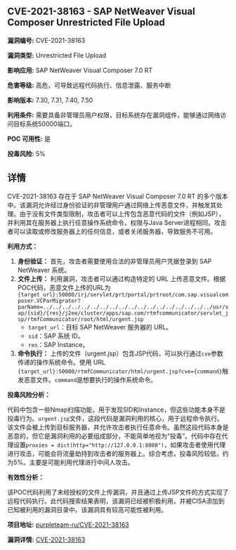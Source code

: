 ## CVE-2021-38163 - SAP NetWeaver Visual Composer Unrestricted File Upload

**漏洞编号:** CVE-2021-38163

**漏洞类型:** Unrestricted File Upload

**影响应用:** SAP NetWeaver Visual Composer 7.0 RT

**危害等级:** 高危，可导致远程代码执行、信息泄露、服务中断

**影响版本:** 7.30, 7.31, 7.40, 7.50

**利用条件:** 需要具备非管理员用户权限，目标系统存在漏洞组件，能够通过网络访问目标系统50000端口。

**POC 可用性:** 是

**投毒风险:** 5%

## 详情

CVE-2021-38163 存在于 SAP NetWeaver Visual Composer 7.0 RT 的多个版本中。该漏洞允许经过身份验证的非管理用户通过网络上传恶意文件，并触发其处理。由于没有文件类型限制，攻击者可以上传包含恶意代码的文件（例如JSP），并利用其在服务器上执行任意操作系统命令，权限与Java Server进程相同。攻击者可以读取或修改服务器上的任何信息，或者关闭服务器，导致服务不可用。

**利用方式：**

1.  **身份验证：** 首先，攻击者需要使用合法的非管理员用户凭据登录到 SAP NetWeaver 系统。
2.  **文件上传：**  利用漏洞，攻击者可以通过构造特定的 URL 上传恶意文件。根据POC代码，恶意文件上传的URL为`{target_url}:50000/irj/servlet/prt/portal/prtroot/com.sap.visualcomposer.VCParMigrator?parName=../../../../../../../../../../../../../../../../../../usr/sap/{sid}/{res}/j2ee/cluster/apps/sap.com/rtmfcommunicator/servlet_jsp/rtmfCommunicator/root/html/urgent.jsp`
    *   `target_url`：目标 SAP NetWeaver 服务器的 URL。
    *   `sid`：SAP 系统 ID。
    *   `res`：SAP Instance。
3.  **命令执行：** 上传的文件（urgent.jsp）包含JSP代码，可以执行通过`cve`参数传递的操作系统命令。使用 URL `{target_url}:50000/rtmfCommunicator/html/urgent.jsp?cve={command}`触发恶意文件。`command`是想要执行的操作系统命令。

**投毒风险分析：**

代码中包含一些Nmap扫描功能，用于发现SID和Instance，但这些功能本身不是投毒行为。`urgent.jsp`文件，这段代码是漏洞利用的核心，用于远程命令执行。该文件会被上传到目标服务器，并允许攻击者执行任意命令。虽然这段代码本身是恶意的，但它是漏洞利用的必要组成部分，不能简单地视为“投毒”。代码中存在代理设置`proxies = dict(http="http://127.0.0.1:8080")`，如果攻击者使用代理进行攻击，可能会将流量劫持到攻击者的服务器上。综合考虑，投毒风险较低，约为5%。主要是可能利用代理进行中间人攻击。

**有效性分析：**

该POC代码利用了未经授权的文件上传漏洞，并且通过上传JSP文件的方式实现了远程代码执行。此代码搜索结果表明，该漏洞已经被积极利用，并被CISA添加到已知被利用的漏洞目录中。该漏洞具有较高可能性被利用。

**项目地址:** [purpleteam-ru/CVE-2021-38163](https://github.com/purpleteam-ru/CVE-2021-38163)

**漏洞详情:** [CVE-2021-38163](https://nvd.nist.gov/vuln/detail/CVE-2021-38163)